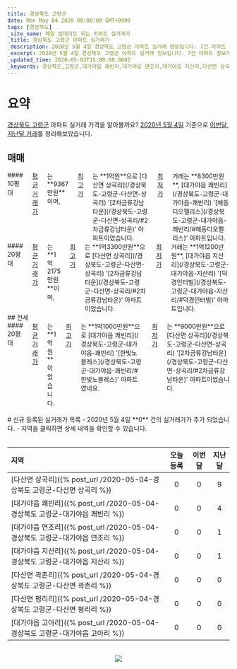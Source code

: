 ```yaml
---
title: 경상북도 고령군
date: Mon May 04 2020 00:00:00 GMT+0900
tags: [경상북도]
_site_name: 매일 업데이트 되는 아파트 실거래가
_title: 경상북도 고령군 아파트 실거래가
_description: 2020년 5월 4일 경상북도 고령군 아파트 실거래 정보입니다. 7건 아파트 정보가 있습니다.
_excerpt: 2020년 5월 4일 경상북도 고령군 아파트 실거래 정보입니다. 7건 아파트 정보가 있습니다.
_updated_time: 2020-05-03T15:00:00.000Z
_keywords: 경상북도,고령군,대가야읍 쾌빈리,대가야읍 연조리,대가야읍 지산리,다산면 상곡리,다산면 평리리,대가야읍 고아리,다산면 곽촌리
---
```



# 요약
<ins>경상북도 고령군</ins> 아파트 실거래 가격을 알아볼까요? <ins>2020년 5월 4일</ins> 기준으로 <ins>이번달, 지난달 거래</ins>를 정리해보았습니다.

## 매매
<div class="container">
<div class="six columns" markdown="1">
#### 10평대
<ins>평균 거래가</ins>는 **9367만원**이며, <ins>최고가</ins>는 **1억원**으로 [다산면 상곡리](/경상북도-고령군-다산면-상곡리) '[2차금류강남타운](/경상북도-고령군-다산면-상곡리/#2차금류강남타운)' 아파트이었습니다. <ins>최저가</ins> 거래는 **8300만원**, [대가야읍 쾌빈리](/경상북도-고령군-대가야읍-쾌빈리) '[해동디오팰리스](/경상북도-고령군-대가야읍-쾌빈리/#해동디오팰리스)' 아파트입니다.
</div>
<div class="six columns" markdown="1">
#### 20평대
<ins>평균 거래가</ins>는 **1억2175만원**이며, <ins>최고가</ins>는 **1억3300만원**으로 [다산면 상곡리](/경상북도-고령군-다산면-상곡리) '[2차금류강남타운](/경상북도-고령군-다산면-상곡리/#2차금류강남타운)' 아파트이었습니다. <ins>최저가</ins> 거래는 **1억1200만원**, [대가야읍 지산리](/경상북도-고령군-대가야읍-지산리) '[덕경인터빌](/경상북도-고령군-대가야읍-지산리/#덕경인터빌)' 아파트입니다.
</div>
</div>
## 전세
<div class="container">
<div class="twelve columns" markdown="1">
#### 20평대
<ins>평균 거래가</ins>는 **1억원**이었습니다. <ins>최고가</ins>는 **1억1000만원**으로 [대가야읍 쾌빈리](/경상북도-고령군-대가야읍-쾌빈리) '[한빛노블레스](/경상북도-고령군-대가야읍-쾌빈리/#한빛노블레스)' 아파트였네요. <ins>최저가</ins>는 **9000만원**으로 [다산면 상곡리](/경상북도-고령군-다산면-상곡리) '[2차금류강남타운](/경상북도-고령군-다산면-상곡리/#2차금류강남타운)' 아파트이었습니다.
</div>
</div>


<br>
# 신규 등록된 실거래가 목록
- 2020년 5월 4일 **0** 건의 실거래가가 추가 되었습니다.
- 지역을 클릭하면 상세 내역을 확인할 수 있습니다.
<br><br>

| 지역 | 오늘 등록 | 이번달 | 지난달 |
|:---|:---:|:---:|:---:|
| [다산면 상곡리]({% post_url /2020-05-04-경상북도 고령군-다산면 상곡리 %}) | 0 | 0 | 9|
| [대가야읍 쾌빈리]({% post_url /2020-05-04-경상북도 고령군-대가야읍 쾌빈리 %}) | 0 | 0 | 4|
| [대가야읍 연조리]({% post_url /2020-05-04-경상북도 고령군-대가야읍 연조리 %}) | 0 | 0 | 1|
| [대가야읍 지산리]({% post_url /2020-05-04-경상북도 고령군-대가야읍 지산리 %}) | 0 | 0 | 1|
| [다산면 곽촌리]({% post_url /2020-05-04-경상북도 고령군-다산면 곽촌리 %}) | 0 | 0 | 0|
| [다산면 평리리]({% post_url /2020-05-04-경상북도 고령군-다산면 평리리 %}) | 0 | 0 | 0|
| [대가야읍 고아리]({% post_url /2020-05-04-경상북도 고령군-대가야읍 고아리 %}) | 0 | 0 | 0|

<p align="center"><br><img src="https://via.placeholder.com/700x120"><br></p>
